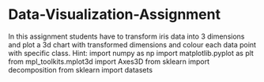 # Data-Visualization-Assignment

In this assignment students have to transform iris data into 3 dimensions
and plot a 3d chart with transformed dimensions and colour each data
point with specific class.
Hint:
import numpy as np
import matplotlib.pyplot as plt
from mpl_toolkits.mplot3d import Axes3D
from sklearn import decomposition
from sklearn import datasets
